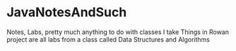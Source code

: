 # JavaNotesAndSuch
Notes, Labs, pretty much anything to do with classes I take
Things in Rowan project are all labs from a class called Data Structures and Algorithms
